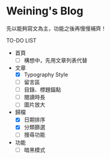 # Weining's Blog

先以能夠寫文為主，功能之後再慢慢補齊！

TO-DO LIST

- 首頁
  - [ ] 構想中，先用文章列表代替

- 文章
  - [x] Typography Style
  - [ ] 留言區
  - [ ] 目錄、標題錨點
  - [ ] 閱讀時長
  - [ ] 圖片放大

- 歸檔
  - [x] 日期排序
  - [x] 分類篩選
  - [ ] 搜尋功能

- 功能
  - [ ] 暗黑模式

